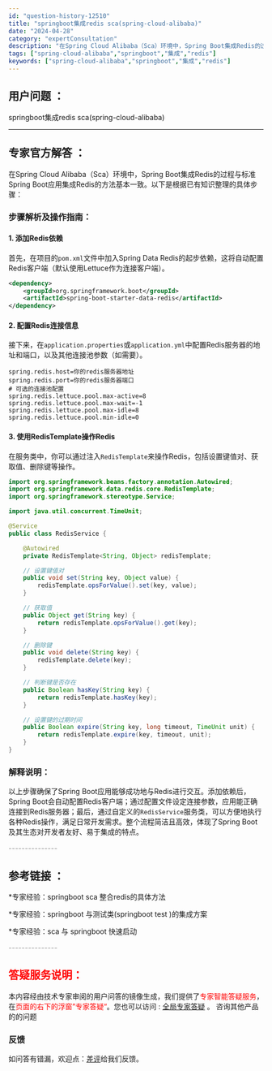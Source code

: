 ```yaml
---
id: "question-history-12510"
title: "springboot集成redis sca(spring-cloud-alibaba)"
date: "2024-04-28"
category: "expertConsultation"
description: "在Spring Cloud Alibaba（Sca）环境中，Spring Boot集成Redis的过程与标准Spring Boot应用集成Redis的方法基本一致。以下是根据已有知识整理的具体步骤：### 步骤解析及操作指南：#### 1. 添加Redis依赖首先，在项目的`pom.xml`文件中加"
tags: ["spring-cloud-alibaba","springboot","集成","redis"]
keywords: ["spring-cloud-alibaba","springboot","集成","redis"]
---
```


## 用户问题 ： 
 springboot集成redis sca(spring-cloud-alibaba) 

---------------
## 专家官方解答 ：

在Spring Cloud Alibaba（Sca）环境中，Spring Boot集成Redis的过程与标准Spring Boot应用集成Redis的方法基本一致。以下是根据已有知识整理的具体步骤：

### 步骤解析及操作指南：

#### 1. 添加Redis依赖
首先，在项目的`pom.xml`文件中加入Spring Data Redis的起步依赖，这将自动配置Redis客户端（默认使用Lettuce作为连接客户端）。
```xml
<dependency>
    <groupId>org.springframework.boot</groupId>
    <artifactId>spring-boot-starter-data-redis</artifactId>
</dependency>
```

#### 2. 配置Redis连接信息
接下来，在`application.properties`或`application.yml`中配置Redis服务器的地址和端口，以及其他连接池参数（如需要）。
```properties
spring.redis.host=你的redis服务器地址
spring.redis.port=你的redis服务器端口
# 可选的连接池配置
spring.redis.lettuce.pool.max-active=8
spring.redis.lettuce.pool.max-wait=-1
spring.redis.lettuce.pool.max-idle=8
spring.redis.lettuce.pool.min-idle=0
```

#### 3. 使用RedisTemplate操作Redis
在服务类中，你可以通过注入`RedisTemplate`来操作Redis，包括设置键值对、获取值、删除键等操作。
```java
import org.springframework.beans.factory.annotation.Autowired;
import org.springframework.data.redis.core.RedisTemplate;
import org.springframework.stereotype.Service;

import java.util.concurrent.TimeUnit;

@Service
public class RedisService {

    @Autowired
    private RedisTemplate<String, Object> redisTemplate;

    // 设置键值对
    public void set(String key, Object value) {
        redisTemplate.opsForValue().set(key, value);
    }

    // 获取值
    public Object get(String key) {
        return redisTemplate.opsForValue().get(key);
    }

    // 删除键
    public void delete(String key) {
        redisTemplate.delete(key);
    }

    // 判断键是否存在
    public Boolean hasKey(String key) {
        return redisTemplate.hasKey(key);
    }

    // 设置键的过期时间
    public Boolean expire(String key, long timeout, TimeUnit unit) {
        return redisTemplate.expire(key, timeout, unit);
    }
}
```

### 解释说明：
以上步骤确保了Spring Boot应用能够成功地与Redis进行交互。添加依赖后，Spring Boot会自动配置Redis客户端；通过配置文件设定连接参数，应用能正确连接到Redis服务器；最后，通过自定义的`RedisService`服务类，可以方便地执行各种Redis操作，满足日常开发需求。整个流程简洁且高效，体现了Spring Boot及其生态对开发者友好、易于集成的特点。


<font color="#949494">---------------</font> 


## 参考链接 ：

*专家经验：springboot sca 整合redis的具体方法 
 
 *专家经验：springboot 与测试类(springboot test )的集成方案 
 
 *专家经验：sca 与 springboot 快速启动 


 <font color="#949494">---------------</font> 
 


## <font color="#FF0000">答疑服务说明：</font> 

本内容经由技术专家审阅的用户问答的镜像生成，我们提供了<font color="#FF0000">专家智能答疑服务</font>，在<font color="#FF0000">页面的右下的浮窗”专家答疑“</font>。您也可以访问 : [全局专家答疑](https://answer.opensource.alibaba.com/docs/intro) 。 咨询其他产品的的问题

### 反馈
如问答有错漏，欢迎点：[差评](https://ai.nacos.io/user/feedbackByEnhancerGradePOJOID?enhancerGradePOJOId=12603)给我们反馈。
